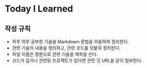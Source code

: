 # Today I Learned

## 작성 규칙

* 하루 하루 공부한 기술을 Markdown 문법을 이용하여 정리한다.
* 관련 기술의 내용을 정리하고, 관련 코드를 덧붙혀 정리한다.
* 파일 이름은 영문으로 관련 기술을 제목을 쓴다.
* 코드가 길거나 관련된 프로젝트가 있다면 관련 깃 URL을 같이 첨부한다.


